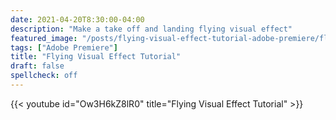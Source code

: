 ```yaml
---
date: 2021-04-20T8:30:00-04:00
description: "Make a take off and landing flying visual effect"
featured_image: "/posts/flying-visual-effect-tutorial-adobe-premiere/flying-special-effect-in-adobe-premiere-tutorial.jpg"
tags: ["Adobe Premiere"]
title: "Flying Visual Effect Tutorial"
draft: false
spellcheck: off
---
```


{{< youtube id="Ow3H6kZ8lR0" title="Flying Visual Effect Tutorial" >}}